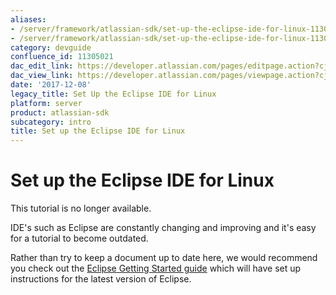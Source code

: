 ```yaml
---
aliases:
- /server/framework/atlassian-sdk/set-up-the-eclipse-ide-for-linux-11305021.html
- /server/framework/atlassian-sdk/set-up-the-eclipse-ide-for-linux-11305021.md
category: devguide
confluence_id: 11305021
dac_edit_link: https://developer.atlassian.com/pages/editpage.action?cjm=wozere&pageId=11305021
dac_view_link: https://developer.atlassian.com/pages/viewpage.action?cjm=wozere&pageId=11305021
date: '2017-12-08'
legacy_title: Set Up the Eclipse IDE for Linux
platform: server
product: atlassian-sdk
subcategory: intro
title: Set up the Eclipse IDE for Linux
---
```

# Set up the Eclipse IDE for Linux

This tutorial is no longer available. 

IDE's such as Eclipse are constantly changing and improving and it's easy for a tutorial to become outdated.

Rather than try to keep a document up to date here, we would recommend you check out the <a href="https://www.eclipse.org/users/" class="external-link">Eclipse Getting Started guide</a> which will have set up instructions for the latest version of Eclipse.



















































































































































































































































































































































































